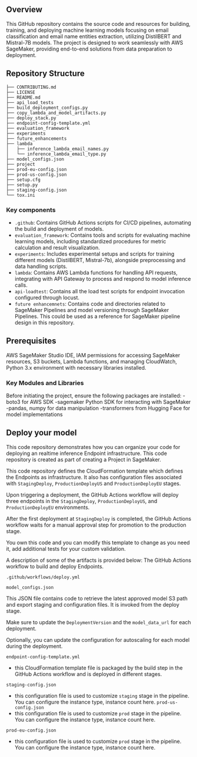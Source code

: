 ## Overview

This GitHub repository contains the source code and resources for building, training, and deploying machine learning models focusing on email classification and email name entities extraction, utilizing DistilBERT and Mistral-7B models. The project is designed to work seamlessly with AWS SageMaker, providing end-to-end solutions from data preparation to deployment.

## Repository Structure
```
├── CONTRIBUTING.md
├── LICENSE
├── README.md
├── api_load_tests
├── build_deployment_configs.py
├── copy_lambda_and_model_artifacts.py
├── deploy_stack.py
├── endpoint-config-template.yml
├── evaluation_framework
├── experiments
├── future_enhancements
├── lambda
│   ├── inference_lambda_email_names.py
│   └── inference_lambda_email_type.py
├── model_configs.json
├── project
├── prod-eu-config.json
├── prod-us-config.json
├── setup.cfg
├── setup.py
├── staging-config.json
└── tox.ini
```

### Key components

- `.github`: Contains GitHub Actions scripts for CI/CD pipelines, automating the build and deployment of models.
- `evaluation_framework`: Contains tools and scripts for evaluating machine learning models, including standardized procedures for metric calculation and result visualization.
- `experiments`: Includes experimental setups and scripts for training different models (DistilBERT, Mistral-7b), alongside preprocessing and data handling scripts.
- `lambda`: Contains AWS Lambda functions for handling API requests, integrating with API Gateway to process and respond to model inference calls.
- `api-loadtest`: Contains all the load test scripts for endpoint invocation configured through locust.
- `future enhancemnets`: Contains code and directories related to SageMaker Pipelines and model versioning through SageMaker Pipelines. This could be used as a reference for SageMaker pipeline design in this repository.

## Prerequisites

AWS SageMaker Studio IDE, IAM permissions for accessing SageMaker resources, S3 buckets, Lambda functions, and managing CloudWatch, Python 3.x environment with necessary libraries installed.

### Key Modules and Libraries

Before initiating the project, ensure the following packages are installed:
    -boto3 for AWS SDK
    -sagemaker Python SDK for interacting with SageMaker
    -pandas, numpy for data manipulation
    -transformers from Hugging Face for model implementations

## Deploy your model

This code repository demonstrates how you can organize your code for deploying an realtime inference Endpoint infrastructure. This code repository is created as part of creating a Project in SageMaker. 

This code repository defines the CloudFormation template which defines the Endpoints as infrastructure. It also has configuration files associated with `StagingDeploy`,  `ProductionDeployUS` and `ProductionDeployEU` stages.

Upon triggering a deployment, the GitHub Actions workflow will deploy three endpoints in the `StagingDeploy`, `ProductionDeployUS`, and `ProductionDeployEU` environments. 

After the first deployment at `StagingDeploy` is completed, the GitHub Actions workflow waits for a manual approval step for promotion to the production stage.

You own this code and you can modify this template to change as you need it, add additional tests for your custom validation. 

A description of some of the artifacts is provided below:
The GitHub Actions workflow to build and deploy Endpoints.

```
.github/workflows/deploy.yml
```

```
model_configs.json
```
This JSON file contains code to retrieve the latest approved model S3 path and export staging and configuration files. It is invoked from the deploy stage. 

Make sure to update the `DeploymentVersion` and the `model_data_url` for each deployment.

Optionally, you can update the configuration for autoscaling for each model during the deployment.

`endpoint-config-template.yml`
 - this CloudFormation template file is packaged by the build step in the GitHub Actions workflow and is deployed in different stages.

`staging-config.json`
 - this configuration file is used to customize `staging` stage in the pipeline. You can configure the instance type, instance count here.
`prod-us-config.json`
 - this configuration file is used to customize `prod` stage in the pipeline. You can configure the instance type, instance count here.

`prod-eu-config.json`
 - this configuration file is used to customize `prod` stage in the pipeline. You can configure the instance type, instance count here.


